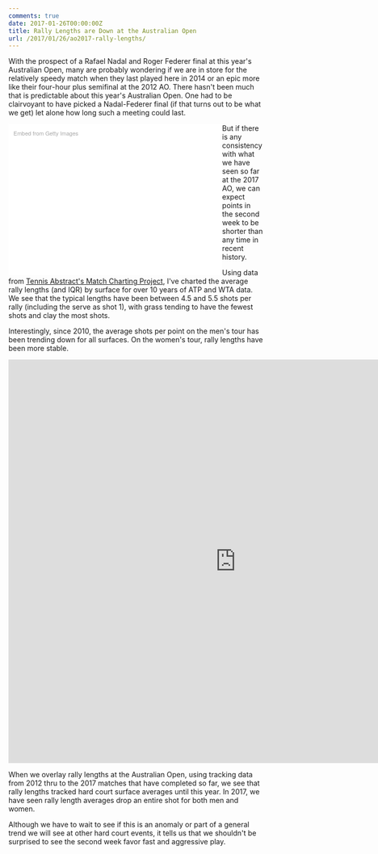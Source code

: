 ```yaml
---
comments: true
date: 2017-01-26T00:00:00Z
title: Rally Lengths are Down at the Australian Open
url: /2017/01/26/ao2017-rally-lengths/
---
```


With the prospect of a Rafael Nadal and Roger Federer final at this year's Australian Open, many are probably wondering if we are in store for the relatively speedy match when they last played here in 2014 or an epic more like their four-hour plus semifinal at the 2012 AO. There hasn't been much that is predictable about this year's Australian Open. One had to be clairvoyant to have picked a Nadal-Federer final (if that turns out to be what we get) let alone how long such a meeting could last.

<!--more-->

<div class="getty embed image" style="background-color:#fff;display:inline-block;font-family:'Helvetica Neue',Helvetica,Arial,sans-serif;color:#a7a7a7;font-size:11px;width:80%;max-width:594px;float:left;padding:2%;"><div style="padding:0;margin:0;text-align:left;"><a href="http://www.gettyimages.com/detail/137767163" target="_blank" style="color:#a7a7a7;text-decoration:none;font-weight:normal !important;border:none;display:inline-block;">Embed from Getty Images</a></div><div style="overflow:hidden;position:relative;height:0;padding:65.319865% 0 0 0;width:100%;"><iframe src="//embed.gettyimages.com/embed/137767163?et=fg9VtWDQRpdLnaoGZVN_jg&viewMoreLink=on&sig=ZTV636iyZvzvnIPugcwg8h8iD5a0FjjjNwVLCYy5id4=&caption=true" width="594" height="388" scrolling="no" frameborder="0" style="display:inline-block;position:absolute;top:0;left:0;width:100%;height:100%;margin:0;"></iframe></div><p style="margin:0;"></p></div>

But if there is any consistency with what we have seen so far at the 2017 AO, we can expect points in the second week to be shorter than any time in recent history.  

Using data from [Tennis Abstract's Match Charting Project](http://www.tennisabstract.com/charting/meta.html), I've charted the average rally lengths (and IQR) by surface for over 10 years of ATP and WTA data. We see that the typical lengths have been between 4.5 and 5.5 shots per rally (including the serve as shot 1), with grass tending to have the fewest shots and clay the most shots. 

Interestingly, since 2010, the average shots per point on the men's tour has been trending down for all surfaces. On the women's tour, rally lengths have been more stable. 


<iframe width="900" height="800" frameborder="0" scrolling="no" src="https://plot.ly/~on-the-t/1101.embed"></iframe>

When we overlay rally lengths at the Australian Open, using tracking data from 2012 thru to the 2017 matches that have completed so far, we see that rally lengths tracked hard court surface averages until this year. In 2017, we have seen rally length averages drop an entire shot for both men and women. 

Although we have to wait to see if this is an anomaly or part of a general trend we will see at other hard court events, it tells us that we shouldn't be surprised to see the second week favor fast and aggressive play. 

